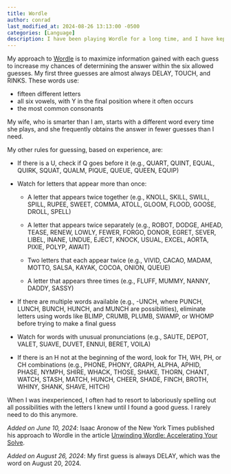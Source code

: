 ```yaml
---
title: Wordle
author: conrad
last_modified_at: 2024-08-26 13:13:00 -0500
categories: [Language]
description: I have been playing Wordle for a long time, and I have kept records of my games since January 14, 2022. (Scientists log everything!) I lose occasionally.
---
```


My approach to [Wordle](https://www.nytimes.com/games/wordle/index.html) is to
maximize information gained with each guess to increase my chances of
determining the answer within the six allowed guesses. My first three guesses
are almost always DELAY, TOUCH, and RINKS. These words use:

- fifteen different letters
- all six vowels, with Y in the final position where it often occurs
- the most common consonants

My wife, who is smarter than I am, starts with a different word every time she
plays, and she frequently obtains the answer in fewer guesses than I need.

My other rules for guessing, based on experience, are:

- If there is a U, check if Q goes before it (e.g., QUART, QUINT, EQUAL, QUIRK,
  SQUAT, QUALM, PIQUE, QUEUE, QUEEN, EQUIP)

- Watch for letters that appear more than once:

    - A letter that appears twice together (e.g., KNOLL, SKILL, SWILL, SPILL,
      RUPEE, SWEET, COMMA, ATOLL, GLOOM, FLOOD, GOOSE, DROLL, SPELL)

    - A letter that appears twice separately (e.g., ROBOT, DODGE, AHEAD, TEASE,
      RENEW, LOWLY, FEWER, FORGO, DONOR, EGRET, SEVER, LIBEL, INANE, UNDUE,
      EJECT, KNOCK, USUAL, EXCEL, AORTA, PIXIE, POLYP, AWAIT)

    - Two letters that each appear twice (e.g., VIVID, CACAO, MADAM, MOTTO,
      SALSA, KAYAK, COCOA, ONION, QUEUE)

    - A letter that appears three times (e.g., FLUFF, MUMMY, NANNY, DADDY,
      SASSY)

- If there are multiple words available (e.g., -UNCH, where PUNCH, LUNCH, BUNCH,
  HUNCH, and MUNCH are possibilities), eliminate letters using words like BLIMP,
  CRUMB, PLUMB, SWAMP, or WHOMP before trying to make a final guess

- Watch for words with unusual pronunciations (e.g., SAUTE, DEPOT, VALET, SUAVE,
  DUVET, ENNUI, BERET, VOILA)

- If there is an H not at the beginning of the word, look for TH, WH, PH, or CH
  combinations (e.g., PHONE, PHONY, GRAPH, ALPHA, APHID, PHASE, NYMPH, SHIRE,
  WHACK, THOSE, SHAKE, THORN, CHANT, WATCH, STASH, MATCH, HUNCH, CHEER, SHADE,
  FINCH, BROTH, WHINY, SHANK, SHAVE, HITCH)

When I was inexperienced, I often had to resort to laboriously spelling out all
possibilities with the letters I knew until I found a good guess. I rarely need
to do this anymore.

*Added on June 10, 2024*: Isaac Aronow of the New York Times published his approach
to Wordle in the article
[Unwinding Wordle: Accelerating Your Solve](https://www.nytimes.com/2024/06/10/crosswords/unwinding-wordle-tips.html).

*Added on August 26, 2024*: My first guess is always DELAY, which was the word on
August 20, 2024.
